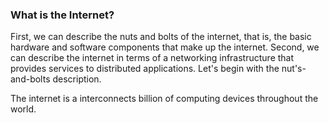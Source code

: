 ### What is the Internet?
First, we can describe the nuts and bolts of the internet, that is, the basic hardware and software components that make up the internet. Second, we can describe the internet in terms of a networking infrastructure that provides services to distributed applications. Let's begin with the nut's-and-bolts description.

The internet is a interconnects billion of computing devices throughout the world. 